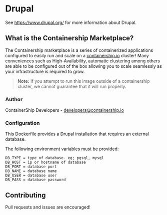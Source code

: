 # Drupal

See https://www.drupal.org/ for more information about Drupal.

## What is the Containership Marketplace?

The Containership marketplace is a series of containerized applications configured to easily run and scale on a [containership.io](https://containership.io) cluster! Many conveniences such as High-Availability, automatic clustering among others are able to be configured out of the box allowing you to scale seamlessly as your infrastructure is required to grow.

> **Note:** If you attempt to run this image outside of a containership cluster, we cannot guarantee that it will run properly.

### Author
ContainerShip Developers - developers@containership.io

### Configuration
This Dockerfile provides a Drupal installation that requires an external database.

The following environment variables must be provided:

    DB_TYPE = type of database. eg; pgsql, mysql
    DB_HOST = ip or hostname of database
    DB_PORT = database port
    DB_NAME = database name
    DB_USER = database user
    DB_PASS = database password

## Contributing
Pull requests and issues are encouraged!
